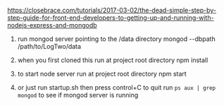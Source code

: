 https://closebrace.com/tutorials/2017-03-02/the-dead-simple-step-by-step-guide-for-front-end-developers-to-getting-up-and-running-with-nodejs-express-and-mongodb

1. run mongod server pointing to the /data directory
   mongod --dbpath /path/to/LogTwo/data
   
2. when you first cloned this run at project root directory
   npm install 

3. to start node server run at project root directory
   npm start
   
   
1. or just run startup.sh then press control+C to quit
   run `ps aux | grep mongod` to see if mongod server is running
